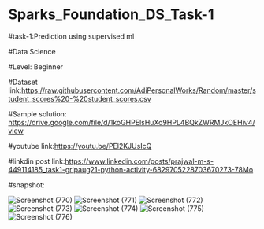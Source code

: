 # Sparks_Foundation_DS_Task-1

#task-1:Prediction using supervised ml

#Data Science

#Level: Beginner

#Dataset link:https://raw.githubusercontent.com/AdiPersonalWorks/Random/master/student_scores%20-%20student_scores.csv

#Sample solution: https://drive.google.com/file/d/1koGHPElsHuXo9HPL4BQkZWRMJkOEHiv4/view

#youtube link:https://youtu.be/PEl2KJUsIcQ

#linkdin post link:https://www.linkedin.com/posts/prajwal-m-s-449114185_task1-gripaug21-python-activity-6829705228703670273-78Mo

#snapshot:

![Screenshot (770)](https://user-images.githubusercontent.com/74085170/128593692-f4b929cf-3321-4718-9322-ff7baf06a42e.png)
![Screenshot (771)](https://user-images.githubusercontent.com/74085170/128593694-fa28dd4b-7708-49ed-8232-100ad5e5f52f.png)
![Screenshot (772)](https://user-images.githubusercontent.com/74085170/128593700-7f1c48b5-f9a3-4e74-b4b9-48d7e5775d92.png)
![Screenshot (773)](https://user-images.githubusercontent.com/74085170/128593701-a61a760e-8e48-4277-beca-014ca05fd37b.png)
![Screenshot (774)](https://user-images.githubusercontent.com/74085170/128593711-b9044bee-71e3-4087-8019-22c0c162c80c.png)
![Screenshot (775)](https://user-images.githubusercontent.com/74085170/128593718-fbcdb703-522d-469c-8f98-21849a2a8aca.png)
![Screenshot (776)](https://user-images.githubusercontent.com/74085170/128593722-87eb580c-ed9e-4c4d-8915-3e2bbd1e7d76.png)

